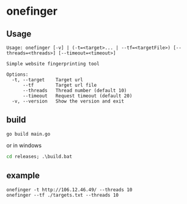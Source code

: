 # onefinger

## Usage
```
Usage: onefinger [-v] | (-t=<target>... | --tf=<targetFile>) [--threads=<threads>] [--timeout=<timeout>]

Simple website fingerprinting tool

Options:
  -t, --target    Target url
      --tf        Target url file
      --threads   Thread number (default 10)
      --timeout   Request timeout (default 20)
  -v, --version   Show the version and exit
```
## build
```
go build main.go
```
or in windows
```cmd
cd releases; .\build.bat
```
## example
```
onefinger -t http://106.12.46.49/ --threads 10
onefinger --tf ./targets.txt --threads 10
```